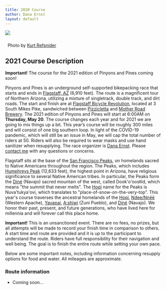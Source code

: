 ```yaml
---
title: 2020 Course
author: Dana Ernst
layout: default
---
```


<img src="{{ site.baseurl }}/images/CinderCones-Refsnider.jpg" class="img-responsive img-rounded" img style="margin-bottom: 10px" />

<i class="fas fa-camera fa-lg"></i>&nbsp; Photo by <a href="https://www.ultramtb.net/about-kurt-refsnider.html#/" target="_blank">Kurt Refsnider</a>

## 2021 Course Description

<div class="alert alert-info" role="alert">
<strong>Important!</strong> The course for the 2021 edition of Pinyons and Pines coming soon!
</div>

Pinyons and Pines is an underground self-supported bikepacking race that starts and ends in [Flagstaff, AZ](https://en.wikipedia.org/wiki/Flagstaff,_Arizona) (6,910 feet). The route is a magnificent tour of Northern Arizona, utilizing a mixture of singletrack, double track, and dirt roads.  The start and finish are at [Flagstaff Bicycle Revolution](http://flagbikerev.com), located at 3 South Mikes Pike, sandwiched between [Pizzicletta](http://www.pizzicletta.com) and [Mother Road Brewery](https://www.motherroadbeer.com). The 2021 edition of Pinyons and Pines will start at 6:00AM on **Thursday, May 20**. The course changes each year and for 2021 we are going to mix things up a bit. This year’s course will be roughly 300 miles and will consist of one big southern loop. In light of the COVID-19 pandemic, which will still be an issue in May, we will cap the total number of riders at 50. Riders will also be required to wear masks and use hand sanitizer when resupplying. The race organizer is [Dana Ernst](http://danaernst.com). Please [contact me](mailto:ernst.tribe@gmail.com) with any questions or concerns.

Flagstaff sits at the base of the [San Francisco Peaks](https://en.wikipedia.org/wiki/San_Francisco_Peaks), on homelands sacred to Native Americans throughout the region.  The Peaks, which includes [Humphreys Peak](https://en.wikipedia.org/wiki/Humphreys_Peak) (12,633 feet), the highest point in Arizona, have religious significance to several Native American tribes. In particular, the Peaks form the [Diné](https://en.wikipedia.org/wiki/Navajo) (Navajo) sacred mountain of the west, called Dook'o'oosłííd, which means "the summit that never melts". The [Hopi](https://en.wikipedia.org/wiki/Hopi) name for the Peaks is Nuva'tukya'ovi, which translates to "place-of-snow-on-the-very-top".  This year's course traverses the ancestral homelands of the [Hopi](https://en.wikipedia.org/wiki/Hopi), [Ndee/Nnēē](https://en.wikipedia.org/wiki/Western_Apache_people) (Western Apache), [Yavapai](https://en.wikipedia.org/wiki/Yavapai), [A:shiwi](https://en.wikipedia.org/wiki/Zuni_people) (Zuni Pueblo), and [Diné](https://en.wikipedia.org/wiki/Navajo) (Navajo). We honor their past, present, and future generations, who have lived here for millennia and will forever call this place home.

**Important!** This is an unsanctioned event. There are no fees, no prizes, but all attempts will be made to record your finish time in comparison to others. A start time and route are provided and it is up to the participant to understand the route. Riders have full responsibility for their navigation and well being. The goal is to finish the entire route while setting your own pace.

<!-- Due to construction on south campus of NAU, the first few miles of the route have been modified. The race is on after the group crosses Mt. Dell Road, roughly mile 4.5. Riders will turn right about a mile later and follow singletrack for several miles before reaching Woody Mountain Road. The route then heads south following mostly dirt roads and eventually descends [Casner Mountain Trail](https://www.fs.usda.gov/recarea/coconino/recarea/?recid=55262) to the red rock of [Sedona](https://en.wikipedia.org/wiki/Sedona,_Arizona) (4,350 feet). Be careful descending Casner Mountain! More dirt roads eventually deposit riders onto some of Sedona's best singletrack as the route navigates towards the bottom of Schnebly Hill Road. Riders should be sure to refuel and stock up on food and water before ascending Schnebly Hill Road. After crossing under Interstate 17, the route weaves its way east via a network of Forest Service roads to meet up with the [Arizona Trail](https://aztrail.org) above [Mormon Lake](https://en.wikipedia.org/wiki/Mormon_Lake), Arizona's largest natural lake. The route then follows the AZT north via mostly singletrack for a few miles before turning onto dirt roads, which riders will follow until reaching Lake Mary Road. After a couple miles of pavement, the route climbs up to Marshall Lake to rejoin the AZT, which riders will follow (choosing the equestrian bypass option at roughly mile 132.5) until Campbell Mesa. The route follows a few miles of single track through Campbell Mesa and then rejoins the AZT. The Southern Portion officially ends where the route crosses under Route 89. A 24-hour resupply option is a short distance to the southwest just before the tunnel.

The Northern Portion (154 miles) winds its way through Ponderosa pine forests and grasslands among hundreds of extinct volcanoes. The centerpiece of the second loop is the [San Francisco Peaks](https://en.wikipedia.org/wiki/San_Francisco_Peaks), home to [Humphreys Peak](https://en.wikipedia.org/wiki/Humphreys_Peak) (12,633 feet), the highest point in Arizona.  The Peaks have religious significance to several Native American tribes. In particular, the Peaks form the [Diné](https://en.wikipedia.org/wiki/Navajo) (Navajo) sacred mountain of the west, called Dook'o'oosłííd, which means "the summit that never melts". The [Hopi](https://en.wikipedia.org/wiki/Hopi) name for the Peaks is Nuva'tukya'ovi, which translates to "place-of-snow-on-the-very-top". After refueling at the Conoco on 89A, the Northern Portion begins by heading north on the AZT towards Schultz Pass.  From Schultz Pass, the route climbs Waterline Road for nearly 10 miles before descending on the Inner Basin Trail (yield to hikers!) to Lockett Meadow.  A quick descent on a dirt road leads riders to the entrance to Sunset Crater National Monument. After a few miles of pavement, the route turns north onto black cinder roads that loop around O'Leary Peak.  Shortly after crossing Route 89, the route navigates its way past numerous cinder cone volcanoes, the most magnificent of which is SP Crater. Several miles of dirt roads through the grasslands of Babbitt Ranch lead riders to an AZT cache box (mile 215). Instead of following the AZT, the route ascends on dusty double track to Route 180. After crossing the highway, more double track and dirt roads pass by Slate Mountain and eventually climb up onto the northern shoulder of Kendrick Peak. Riders arrive in Pumpkin Center after descending from Bull Basin and then weave their way through the beautiful grasslands of Government Prairie. After resupplying in the town of Parks, the route heads back north passing along the eastern edge of Government Prairie, eventually passing Wild Bill Hill and Antelope Hill.  A few miles of smooth dirt roads lead riders to Route 180, which they will follow for a mile before turning east on more dirt.  After a couple of quick miles, the route turns north onto the Peaks Moto Trail.  The next 8 miles are a mix of sweet and sometimes rugged singletrack mixed in with short stretches of hike-a-bike. When the route reaches the AZT, riders will turn south and follow the AZT for nearly 20 miles before reaching Schultz Creek Trail. A fun 4-mile descent on singletrack deposits riders near Route 180.  A few more miles, mostly on the FUTS urban trail, returns riders back to where they started. -->

Below are some important notes, including information concerning resupply options for food and water. All mileages are approximate.

### Route information

- Coming soon...

<br>

<!-- <center>
<iframe src="https://ridewithgps.com/embeds?type=route&id=32760734&sampleGraph=true" style="width: 1px; min-width: 90%; height: 700px; border: none;" scrolling="no"></iframe>
</center>

<br> -->
